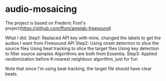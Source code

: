 # audio-mosaicing
The project is based on Frederic Font's project(https://github.com/ffont/amplab-freesound)

What I did:
Step1:
Replaced API key with mine, changed the labels to get the audios I want from Freesound API
Step2:
Using onset detection to slice the source files
Using beat tracking to slice the target files
Using key detection to filter source samples
Algorithms are both from Essentia.
Step3:
Applied randomization before K-nearest neighbour algorithm, just for fun

Note that since I'm using beat tracking, the target file should have clear beats. 
